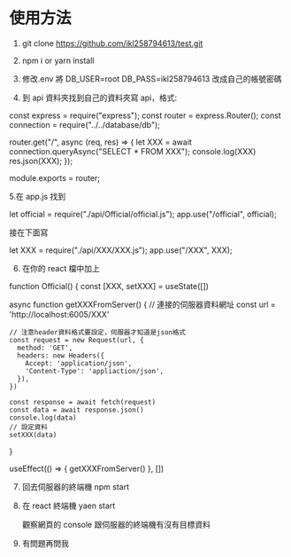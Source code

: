 # 使用方法

1. git clone https://github.com/ikl258794613/test.git

2. npm i or yarn install

3. 修改.env 將 DB_USER=root DB_PASS=ikl258794613 改成自己的帳號密碼

4. 到 api 資料夾找到自己的資料夾寫 api，格式:

const express = require("express");
const router = express.Router();
const connection = require("../../database/db");

router.get("/", async (req, res) => {
let XXX = await connection.queryAsync("SELECT \* FROM XXX");
console.log(XXX)
res.json(XXX);
});

module.exports = router;

5.在 app.js 找到

let official = require("./api/Official/official.js");
app.use("/official", official);

接在下面寫

let XXX = require("./api/XXX/XXX.js");
app.use("/XXX", XXX);

6. 在你的 react 檔中加上

function Official() {
const [XXX, setXXX] = useState([])

async function getXXXFromServer() {
// 連接的伺服器資料網址
const url = 'http://localhost:6005/XXX'

    // 注意header資料格式要設定，伺服器才知道是json格式
    const request = new Request(url, {
      method: 'GET',
      headers: new Headers({
        Accept: 'application/json',
        'Content-Type': 'appliaction/json',
      }),
    })

    const response = await fetch(request)
    const data = await response.json()
    console.log(data)
    // 設定資料
    setXXX(data)

}

useEffect(() => {
getXXXFromServer()
}, [])

7. 回去伺服器的終端機 npm start

8. 在 react 終端機 yaen start

   觀察網頁的 console 跟伺服器的終端機有沒有目標資料

9. 有問題再問我
